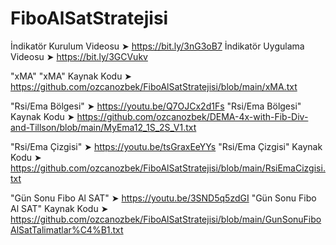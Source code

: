 # FiboAlSatStratejisi

İndikatör Kurulum Videosu ➤ https://bit.ly/3nG3oB7
İndikatör Uygulama Videosu ➤ https://bit.ly/3GCVukv

"xMA"
"xMA" Kaynak Kodu  ➤ 
https://github.com/ozcanozbek/FiboAlSatStratejisi/blob/main/xMA.txt

"Rsi/Ema Bölgesi" ➤ https://youtu.be/Q7OJCx2d1Fs
"Rsi/Ema Bölgesi" Kaynak Kodu ➤ 
https://github.com/ozcanozbek/DEMA-4x-with-Fib-Div-and-Tillson/blob/main/MyEma12_1S_2S_V1.txt

"Rsi/Ema Çizgisi" ➤ https://youtu.be/tsGraxEeYYs
"Rsi/Ema Çizgisi" Kaynak Kodu ➤ 
https://github.com/ozcanozbek/FiboAlSatStratejisi/blob/main/RsiEmaCizgisi.txt

"Gün Sonu Fibo Al SAT"  ➤ https://youtu.be/3SND5q5zdGI
"Gün Sonu Fibo Al SAT" Kaynak Kodu ➤ 
https://github.com/ozcanozbek/FiboAlSatStratejisi/blob/main/GunSonuFiboAlSatTalimatlar%C4%B1.txt

